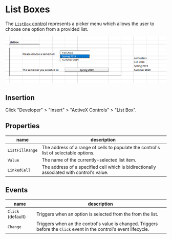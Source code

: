 # List Boxes

The [`ListBox` control](https://msdn.microsoft.com/en-us/VBA/Language-Reference-VBA/articles/listbox-control) represents a picker menu which allows the user to choose one option from a provided list.

![a screenshot of a user selecting an option from a list-style menu](/img/notes/activex-controls/list-box.png)

## Insertion

Click "Developer" > "Insert" > "ActiveX Controls" > "List Box".

## Properties

name | description
--- | ---
`ListFillRange` | The address of a range of cells to populate the control's list of selectable options.
`Value` | The name of the currently-selected list item.
`LinkedCell` | The address of a specified cell which is bidirectionally associated with control's value.

## Events

name | description
--- | ---
`Click` (default) | Triggers when an option is selected from the from the list.
`Change` | Triggers when an the control's value is changed. Triggers before the `Click` event in the control's event lifecycle.
